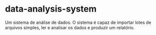 # data-analysis-system
Um sistema de análise de dados. O sistema é capaz de importar lotes de arquivos simples, ler e analisar os dados e produzir um relatório.
